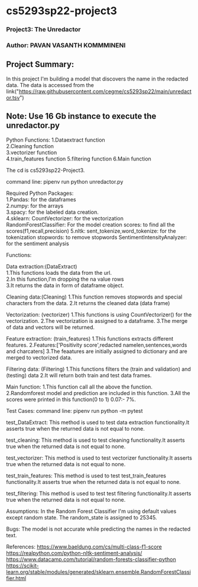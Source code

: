 # cs5293sp22-project3

### Project3: The Unredactor 
### Author: PAVAN VASANTH KOMMMINENI  

## Project Summary:
 In this project I'm building a model that discovers the name in the redacted data. The data is accessed from the link("https://raw.githubusercontent.com/cegme/cs5293sp22/main/unredactor.tsv")

## Note: Use 16 Gb instance to execute the unredactor.py

Python Functions:
1.Dataextract function  
2.Cleaning function  
3.vectorizer function  
4.train_features function
5.filtering function
6.Main function

The cd is cs5293sp22-Project3.  

command line: pipenv run python unredactor.py 

Required Python Packages:  
1.Pandas: for the dataframes  
2.numpy: for the arrays  
3.spacy: for the labeled data creation.  
4.sklearn:
	CountVectorizer: for the vectorization  
	RandomForestClassifier: For the model creation
	scores: to find all the scores(f1,recall,precision) 
5.nltk:
	sent_tokenize,word_tokenize: for the tokenization
	stopwords: to remove stopwords
	SentimentIntensityAnalyzer: for the sentiment analysis

Functions:

Data extraction:(DataExtract)  
1.This functions loads the data from the url.  
2.In this function,I'm  dropping the na value rows  
3.It returns the data in form of dataframe object.  

Cleaning data:(Cleaning)
1.This function removes stopwords and special characters from the data.
2.It returns the cleaned data (data frame)

Vectorization: (vectorizer)
1.This functions is using CountVectorizer() for the vectorization.
2.The vectorization is assigned to a dataframe.
3.The merge of data and vectors will be returned.

Feature extraction: (train_features)
1.This functions extracts different features.
2.Features:['Positivity score',redacted namelen,sentences,words and charcaters]
3.The feaatures are initially assigned to dictionary and are merged to vectorized data.

Filtering data: (Filtering)
1.This functions filters the (train and validation) and (testing) data
2.It will return both train and test data frames.

Main function:
1.This function call all the above the function.
2.Randomforest model and prediction are included in this function.
3.All the scores were printed in this function(0 to 1)  0.07:- 7%.

Test Cases:
command line: pipenv run python -m pytest

test_DataExtract:
This method is used to test data extraction functionality.It asserts true when the returned data is not equal to none.

test_cleaning:
This method is used to test cleaning functionality.It asserts true when the returned data is not equal to none.

test_vectorizer:
This method is used to test vectorizer functionality.It asserts true when the returned data is not equal to none.

test_train_features:
This method is used to test test_train_features functionality.It asserts true when the returned data is not equal to none.

test_filtering:
This method is used to test test filtering functionality.It asserts true when the returned data is not equal to none.

Assumptions:
In the Random Forest Classifier I'm using default values except random state. The random_state is assigned to 25345.

Bugs:
The model is not accurate while predicting the names in the redacted text.

References:
https://www.baeldung.com/cs/multi-class-f1-score  
https://realpython.com/python-nltk-sentiment-analysis/  
https://www.datacamp.com/tutorial/random-forests-classifier-python  
https://scikit-learn.org/stable/modules/generated/sklearn.ensemble.RandomForestClassifier.html  



	 
	

